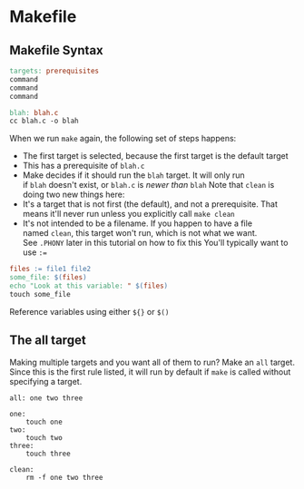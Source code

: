 # Makefile
## Makefile Syntax
```makefile
targets: prerequisites 
command 
command 
command

blah: blah.c 
cc blah.c -o blah
```
When we run `make` again, the following set of steps happens:
- The first target is selected, because the first target is the default target
- This has a prerequisite of `blah.c`
- Make decides if it should run the `blah` target. It will only run if `blah` doesn't exist, or `blah.c` is _newer than_ `blah`
Note that `clean` is doing two new things here:
- It's a target that is not first (the default), and not a prerequisite. That means it'll never run unless you explicitly call `make clean`
- It's not intended to be a filename. If you happen to have a file named `clean`, this target won't run, which is not what we want. See `.PHONY` later in this tutorial on how to fix this
You'll typically want to use `:=`
```makefile
files := file1 file2 
some_file: $(files) 
echo "Look at this variable: " $(files) 
touch some_file
```
Reference variables using either `${}` or `$()`
## The all target

Making multiple targets and you want all of them to run? Make an `all` target. Since this is the first rule listed, it will run by default if `make` is called without specifying a target.
```
all: one two three

one:
	touch one
two:
	touch two
three:
	touch three

clean:
	rm -f one two three
```